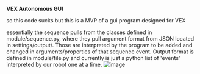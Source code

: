 **VEX Autonomous GUI**

so this code sucks but this is a MVP of a gui program designed for VEX

essentially the sequence pulls from the classes defined in module/sequence.py, where they pull argument format from JSON located in settings/output/. Those are interpreted by the program to be added and changed in arguments/properties of that sequence event. Output format is defined in module/file.py and currently is just a python list of 'events' interpreted by our robot one at a time.
![image](https://github.com/user-attachments/assets/a4841e62-55d8-41e8-83c2-6da55ecfb57b)
